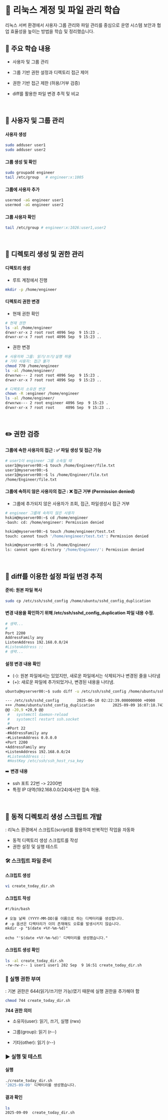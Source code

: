 # 🐧 리눅스 계정 및 파일 관리 학습

리눅스 서버 환경에서 사용자·그룹 관리와 파일 관리를 중심으로 운영 시스템 보안과 협업 효율성을 높이는 방법을 학습 및 정리했습니다.

## 📌 주요 학습 내용

- 사용자 및 그룹 관리

- 그룹 기반 권한 설정과 디렉토리 접근 제어

- 권한 기반 접근 제한 (허용/거부 검증)

- diff를 활용한 파일 변경 추적 및 비교

<br>

## 👥 사용자 및 그룹 관리
#### 사용자 생성
```bash
sudo adduser user1
sudo adduser user2
```

#### 그룹 생성 및 확인
```bash
sudo groupadd engineer
tail /etc/group   # engineer:x:1005
```

#### 그룹에 사용자 추가
```bash
usermod -aG engineer user1
usermod -aG engineer user2
```

#### 그룹 사용자 확인
```bash
tail /etc/group # engineer:x:1026:user1,user2
```
<br>

## 📂 디렉토리 생성 및 권한 관리
#### 디렉토리 생성
- 루트 계정에서 진행

```bash
mkdir -p /home/engineer
```

#### 디렉토리 권한 변경
- 현재 권한 확인
```bash
# 현재 권한
ls -al /home/engineer
drwxr-xr-x 2 root root 4096 Sep  9 15:23 .
drwxr-xr-x 7 root root 4096 Sep  9 15:23 ..
```

- 권한 변경
```bash
# 사용자와 그룹: 읽기/쓰기/실행 허용
# 기타 사용자: 접근 불가
chmod 770 /home/engineer
ls -al /home/engineer/
drwxrwx--- 2 root root 4096 Sep  9 15:23 .
drwxr-xr-x 7 root root 4096 Sep  9 15:23 ..

# 디렉토리 소유권 변경
chown -R :engineer /home/engineer
ls -al /home/engineer/
drwxrwx--- 2 root engineer 4096 Sep  9 15:23 .
drwxr-xr-x 7 root root     4096 Sep  9 15:23 ..
```
<br>

## ✏️ 권한 검증
#### 그룹에 속한 사용자의 접근 : ✅ 파일 생성 및 접근 가능
```bash
# user1이 engineer 그룹 소속일 때
user1@myserver00:~$ touch /home/Engineer/file.txt
user1@myserver00:~$
user1@myserver00:~$ ls /home/Engineer/file.txt
/home/Engineer/file.txt
```
#### 그룹에 속하지 않은 사용자의 접근 : ❌ 접근 거부 (Permission denied)
- 그룹에 추가되지 않은 사용자가  조회, 접근, 파일생성시 접근 거부
```bash
# engineer 그룹에 속하지 않은 사용자
hskim@myserver00:~$ cd /home/engineer
-bash: cd: /home/engineer: Permission denied

hskim@myserver00:~$ touch /home/engineer/test.txt
touch: cannot touch '/home/engineer/test.txt': Permission denied

hskim@myserver00:~$ ls /home/Engineer/
ls: cannot open directory '/home/Engineer/': Permission denied
```
<br>

## 🎯 diff를 이용한 설정 파일 변경 추적

#### 준비: 원본 파일 복사
```bash
sudo cp /etc/ssh/sshd_config /home/ubuntu/sshd_config_duplication

```
#### 변경 내용을 확인하기 위해 /etc/ssh/sshd_config_duplication 파일 내용 수정.

```bash
# 생략...
#
Port 2200
AddressFamily any
ListenAddress 192.168.0.0/24
#ListenAddress ::
# 생략...

```
#### 설정 변경 내용 확인
- (-): 원본 파일에서는 있었지만, 새로운 파일에서는 삭제되거나 변경된 줄을 나타냄
- (+): 새로운 파일에 추가되었거나, 변경된 내용을 나타냄.

```bash
ubuntu@myserver00:~$ sudo diff -u /etc/ssh/sshd_config /home/ubuntu/sshd_config_duplication

--- /etc/ssh/sshd_config        2025-06-10 02:22:39.000000000 +0900
+++ /home/ubuntu/sshd_config_duplication        2025-09-09 16:07:18.743332930 +0900
@@ -20,9 +20,9 @@
 #   systemctl daemon-reload
 #   systemctl restart ssh.socket
 #
-#Port 22
-#AddressFamily any
-#ListenAddress 0.0.0.0
+Port 2200
+AddressFamily any
+ListenAddress 192.168.0.0/24
 #ListenAddress ::
 #HostKey /etc/ssh/ssh_host_rsa_key

```

➡️ **변경 내용**
 - ssh 포트 22번 -> 2200번
 - 특정 IP 대역(192.168.0.0/24)에서만 접속 허용.

<br>

## 📝 동적 디렉토리 생성 스크립트 개발

: 리눅스 환경에서 스크립트(script)를 활용하여 반복적인 작업을 자동화
- 동적 디렉토리 생성 스크립트를 작성
- 권한 설정 및 실행 테스트

### 🛠️ 스크립트 파일 준비

#### 스크립트 생성 
```bash
vi create_today_dir.sh
```
#### 스크립트 작성
```shell
#!/bin/bash

# 오늘 날짜 (YYYY-MM-DD)를 이름으로 하는 디렉터리를 생성합니다.
# -p 옵션은 디렉터리가 이미 존재해도 오류를 발생시키지 않습니다.
mkdir -p "$(date +%Y-%m-%d)"

echo "'$(date +%Y-%m-%d)' 디렉터리를 생성했습니다."
```
#### 스크립트 생성 확인
```bash
ls -al create_today_dir.sh
-rw-rw-r-- 1 user1 user1 282 Sep  9 16:51 create_today_dir.sh
```

### 🔑 실행 권한 부여

: 기본 권한은 644(읽기/쓰기만 가능)였기 때문에 실행 권한을 추가해야 함

```bash
chmod 744 create_today_dir.sh
```

**744 권한 의미**

- 소유자(user): 읽기, 쓰기, 실행 (rwx)

- 그룹(group): 읽기 (r--)

- 기타(other): 읽기 (r--)

### ▶️ 실행 및 테스트
#### 실행
```bash
./create_today_dir.sh
'2025-09-09' 디렉터리를 생성했습니다.
```

#### 결과 확인
```bash
ls
2025-09-09  create_today_dir.sh
```


